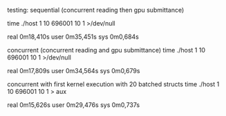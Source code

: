 testing:
 sequential (concurrent reading then gpu submittance)

time ./host 1 10 696001 10 1 >/dev/null

real    0m18,410s
user    0m35,451s
sys     0m0,684s

 concurrent (concurrent reading and gpu submittance)
 time ./host 1 10 696001 10 1 >/dev/null

real    0m17,809s
user    0m34,564s
sys     0m0,679s


concurrent with first kernel execution with 20 batched structs
time ./host 1 10 696001 10 1 > aux

real    0m15,626s
user    0m29,476s
sys     0m0,737s
